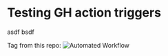 # Testing GH action triggers
asdf
bsdf


Tag from this repo:
![Automated Workflow](https://github.com/bostjan/t-github-actions/workflows/Automated%20Workflow/badge.svg?branch=tag2)